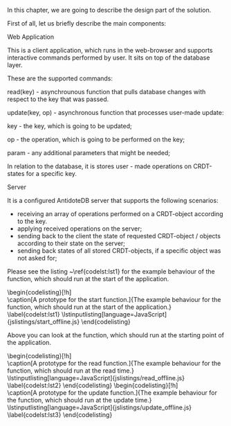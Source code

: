 In this chapter, we are going to describe the design part of the solution.

First of all, let us briefly describe the main components:

Web Application

This is a client application, which runs in the web-browser and supports interactive commands performed by user. It sits on top of the database layer. 

These are the supported commands:

read(key) - asynchrounous function that pulls database changes with respect to the key that was passed.

update(key, op) - asynchronous function that processes user-made update:

key - the key, which is going to be updated;

op - the operation, which is going to be performed on the key;

param - any additional parameters that might be needed;

In relation to the database, it is stores user - made operations on CRDT-states for a specific key.

Server

It is a configured AntidoteDB server that supports the following scenarios:

- receiving an array of operations performed on a CRDT-object according to the key.
- applying received operations on the server;
- sending back to the client the state of requested CRDT-object / objects according to their state on the server;
- sending back states of all stored CRDT-objects, if a specific object was not asked for; 








Please see the listing ~\ref{codelst:lst1} for the example behaviour of the function, which should run at the start of the application.

\begin{codelisting}[!h]  
    \caption[A prototype for the start function.]{The example behaviour for the function, which should run at the start of the application.}
    \label{codelst:lst1}
    \lstinputlisting[language=JavaScript]{jslistings/start_offline.js}
\end{codelisting}

Above you can look at the function, which should run at the starting point of the application. 

\begin{codelisting}[!h]   
    \caption[A prototype for the read function.]{The example behaviour for the function, which should run at the read time.}
    \lstinputlisting[language=JavaScript]{jslistings/read_offline.js}
    \label{codelst:lst2}
\end{codelisting}
\begin{codelisting}[!h]   
    \caption[A prototype for the update function.]{The example behaviour for the function, which should run at the update time.}
    \lstinputlisting[language=JavaScript]{jslistings/update_offline.js}
    \label{codelst:lst3}
\end{codelisting}
